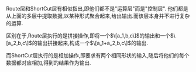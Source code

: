 Route层和ShortCut层有相似指出,即他们都不是"运算层"而是"控制层".
他们都是从上面的多层中提取数据,以某种形式聚合起来,给出输出.而该层本身并不进行复杂的运算.

区别在于,Route层执行的是拼接操作,即将一个$\[a_1,b,c\]$的输出和一个$\[a_2,b,c\]$的输出拼接起来,构成一个$\[a_1+a_2,b,c\]$的输出.

而ShortCut层执行的是相加操作,即要求有两个相同形状的输入,随后将他们的每个数据都对应相加,得到的结果作为输出.